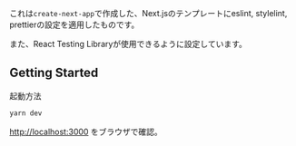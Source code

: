 これは`create-next-app`で作成した、Next.jsのテンプレートにeslint, stylelint, prettierの設定を適用したものです。

また、React Testing Libraryが使用できるように設定しています。

## Getting Started

起動方法

```bash
yarn dev
```

[http://localhost:3000](http://localhost:3000) をブラウザで確認。
